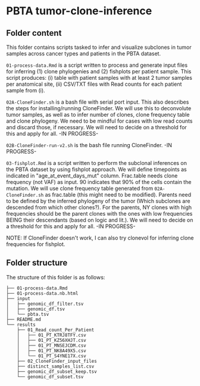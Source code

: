 # PBTA tumor-clone-inference

## Folder content

This folder contains scripts tasked to infer and visualize subclones in tumor samples across cancer types and patients in the PBTA dataset.

`01-process-data.Rmd` is a script written to process and generate input files for inferring (1) clone phylogenies and (2) fishplots per patient sample. This script produces: (i) table with patient samples with at least 2 tumor samples per anatomical site, (ii) CSV/TXT files with Read counts for each patient sample from (i). 


`02A-CloneFinder.sh` is a bash file with serial port input. This also describes the steps for installing/running CloneFinder. We will use this to deconvolute tumor samples, as well as to infer number of clones, clone frequency table and clone phylogeny. We need to be mindful for cases with low read counts and discard those, if necessary. We will need to decide on a threshold for this and apply for all. -IN PROGRESS-


`02B-CloneFinder-run-v2.sh` is the bash file running CloneFinder. -IN PROGRESS-


`03-fishplot.Rmd` is a script written to perform the subclonal inferences on the PBTA dataset by using fishplot approach. We will define timepoints as indicated in "age_at_event_days_mut" column. Frac.table needs clone frequency (not VAF) as input. 90 indicates that 90% of the cells contain the mutation. We will use clone frequency table generated from `02A-CloneFinder.sh` as frac.table (this might need to be modified). Parents need to be defined by the inferred phylogeny of the tumor (Which subclones are descended from which other clones?). For the parents, NY clones with high frequencies should be the parent clones with the ones with low frequencies BEING their descendants (based on logic and lit.). We will need to decide on a threshold for this and apply for all. -IN PROGRESS-
 

NOTE: If CloneFinder doesn't work, I can also try clonevol for inferring clone frequencies for fishplot.

## Folder structure 

The structure of this folder is as follows:

```
├── 01-process-data.Rmd
├── 01-process-data.nb.html
├── input
│   ├── genomic_df_filter.tsv
│   ├── genomic_df.tsv
│   └── pbta.tsv
├── README.md
└── results
    ├── 01_Read_count_Per_Patient
    │   ├── 01_PT_KTRJ8TFY.csv
    │   ├── 01_PT_KZ56XHJT.csv
    │   ├── 01_PT_MNSEJCDM.csv
    │   ├── 01_PT_NK8A49X5.csv
    │   └── 01_PT_S4YNE17X.csv
    ├── 02_CloneFinder_input_files  
    ├── distinct_samples_list.csv
    ├── genomic_df_subset_keep.tsv
    └── genomic_df_subset.tsv
```
